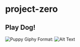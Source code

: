 # project-zero

## Play Dog!
![Puppy Giphy](https://giphy.com/embed/nuQ8oI1FXC3m0)
Format: ![Alt Text](url)


